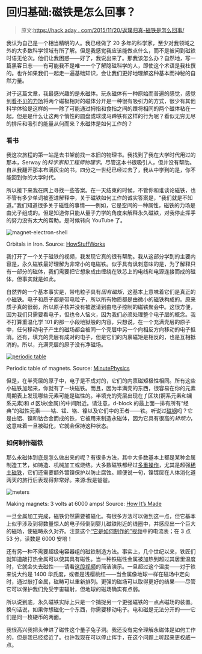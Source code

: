 # 回归基础:磁铁是怎么回事？

> 原文:[https://hack aday . com/2015/11/20/返璞归真-磁铁是怎么回事/](https://hackaday.com/2015/11/20/back-to-basics-whats-the-deal-with-magnets/)

我认为自己是一个相当精明的人。我已经做了 20 多年的科学家，至少对我领域之外的大多数科学领域有所了解。但是我感觉我应该能做点什么，而不是被问到磁铁时语无伦次。他们让我困惑——好了，我说出来了。那我该怎么办？自然地，写一篇黑客日志——有可能我不是唯一一个了解隐磁科学的人，即使这个术语是我杜撰的。也许如果我们一起走一遍基础知识，会让我们更好地理解这种基本而神秘的自然力量。

对于这篇文章，我最感兴趣的是永磁体。玩永磁体有一种原始而普遍的感觉，感觉到[看不见的力场](http://hackaday.com/?p=178529)将两个磁极相对的磁体分开是一种很有吸引力的方式，很少有其他科学体验是这样的——除了可能通过拇指和食指之间的蹼将相同的两个磁体粘在一起。但是是什么让这两个惰性的圆盘或球或马蹄铁有这样的行为呢？看似无穷无尽的排斥和吸引的能量从何而来？永磁体是如何工作的？

### 看书

我这次旅程的第一站是去书架前找一本旧的物理书。我找到了我在大学时代用过的那本，Serway 的*科学家和工程师物理学*。尽管这本书很吸引人，但并没有帮助。自从我翻开那本布满灰尘的书，四分之一世纪已经过去了，我从中学到的是，你不能回到你的大学时代。

所以接下来我在网上寻找一些答案。在一天结束的时候，不管你和谁谈论磁铁，也不管有多少单词被塞进解释中，关于磁铁如何工作的诚实答案是，“我们就是不知道。”我们知道很多关于磁性的事情——例如，它是空间的一种属性，磁铁的力场是由光子组成的。但是知道你只能从量子力学的角度来解释永久磁铁，对我停止挥手的努力没有太大的帮助。是时候转向 YouTube 了。

![magnet-electron-shell](../Images/def6d343f9e4c80a7a891a0d0a44a8a1.png)

Orbitals in Iron. Source: [HowStuffWorks](http://science.howstuffworks.com/magnet3.htm)

我打开了一个关于磁铁的视频，我发现它真的很有帮助。我从这部分学到的主要内容是，永久磁铁最好理解为非常小的电磁铁。似乎具有讽刺意味的是，为了解释只有一部分的磁体，我们需要把它想象成由缠绕在铁芯上的电线和电源连接而成的磁体，但事实就是如此。

自然界的一个基本事实是，带电粒子具有*固有磁矩*，这基本上意味着它们是真正的小磁铁。电子和质子都是带电粒子，所以所有物质都是由微小的磁铁构成的。原来质子真的很弱，所以原子核并没有被邀请到由电子控制的磁铁聚会中。这很方便，因为我们只需要看电子，但也令人恼火，因为我们必须处理整个电子层的概念。我不打算重温化学 101 的那一小段地狱般的内容，只想说，在一个充满壳层的原子中，任何移动电子产生的磁场都会被同一个壳层中另一个向相反方向移动的电子抵消。还有，填充的壳层有成对的电子，但是它们的内禀磁矩是相反的，也是互相抵消的。所以，充满壳层的原子没有净磁场。

[![periodic table](../Images/f9cd79ef9ef78ab0d7b91f4d9e8adca3.png)](https://hackaday.com/wp-content/uploads/2015/11/periodic-table.png)

Periodic table of magnets. Source: [MinutePhysics](https://www.youtube.com/watch?v=hFAOXdXZ5TM)

但是，在半壳层的原子中，电子是不成对的，它们的内禀磁矩极性相同。所有这些小磁铁加起来，你就有了一块磁铁。而且，因为半满壳的东西，很容易在你的元素周期表上发现哪些元素可能是磁性的。半填充的壳层出现在 *f* 区块(锕系元素和镧系元素)和 *d* 区块(金属)的中间附近。请注意，d-block 的最上面一排有所有“经典”的磁性元素——钴、锰、铬、镍以及它们中的王者——铁。听说过[磁钢](https://en.wikipedia.org/wiki/Alnico)吗？它是由铝、镍和钴合金而成的铁，它被用来制造永磁体，因为它具有很高的*矫顽力*，这意味着一旦被磁化，它就会保持这种状态。

### 如何制作磁铁

那么永磁体到底是怎么做出来的呢？有很多方法，其中大多数基本上都是某种金属制造工艺，如铸造、机械加工或烧结。大多数磁铁都经过[多重操作](https://www.kjmagnetics.com/blog.asp?p=how-neodymium-magnets-are-made)，尤其是超强[稀土磁铁](https://en.wikipedia.org/wiki/Rare-earth_magnet)，它们还需要额外镀镍保护以防止腐蚀。顺便说一句，镍镀层在人体消化道两天的旅行后表现得非常好。来源:我是爸爸。

![meters](../Images/ad63eb7a352d91a3ce36096de35567e7.png)

Making magnets: 3 volts at 6000 amps! Source: [How It’s Made](https://www.youtube.com/watch?v=noGGcyPHtdI)

一旦金属加工完成，磁铁仍然需要被磁化。有很多方法可以做到这一点，但它基本上似乎涉及到将数量惊人的电子倾倒到婴儿磁铁附近的线圈中，并感应出一个巨大的磁场，使磁畴永久对齐。注意这个[“它是如何制作的”视频](https://www.youtube.com/watch?v=noGGcyPHtdI)中的电流表；在 3 点 53 分，读数是 6000 安培！

还有另一种不需要超级电容器组的磁铁制造方法。事实上，几个世纪以来，铁匠们就知道敲打热金属可以使其具有磁性。当一种铁磁性金属被加热到超过其居里温度时，它就会失去磁性——请看[这段视频](https://www.youtube.com/watch?v=haVX24hOwQI)的简洁演示。一旦超过这个温度——对于铁来说大约是 1400 华氏度，或者是浅樱桃红——当金属像地球一样在磁场中定向时，通过敲打金属，磁畴可以重新排列。更强的磁场可以取得更好的结果——尽管它可以保护我们免受宇宙辐射，但地球的磁场确实有点弱。

所以说到底，永久磁铁实际上只是一个捕捉另一个更强磁铁的一点点磁场的装置。换句话说，如果你想磁化一个东西，你需要移动电子。电和磁是无法分开的——它们是同一枚硬币的两面。

我很高兴我把头伸进了磁性这个量子兔子洞。我还没有完全理解永磁体是如何工作的，但是我已经接近了。也许我现在可以停止挥手，在这个问题上听起来更权威一点。